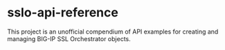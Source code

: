# sslo-api-reference
This project is an unofficial compendium of API examples for creating and managing BIG-IP SSL Orchestrator objects.

